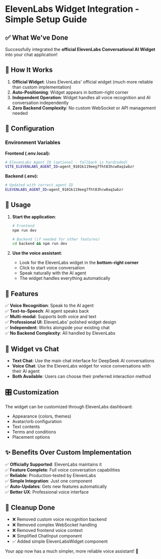 # ElevenLabs Widget Integration - Simple Setup Guide

## ✅ What We've Done

Successfully integrated the **official ElevenLabs Conversational AI Widget** into your chat application!

## 🎯 How It Works

1. **Official Widget**: Uses ElevenLabs' official widget (much more reliable than custom implementation)
2. **Auto-Positioning**: Widget appears in bottom-right corner
3. **Independent Operation**: Widget handles all voice recognition and AI conversation independently
4. **Zero Backend Complexity**: No custom WebSocket or API management needed

## 🔧 Configuration

### Environment Variables

**Frontend (.env.local):**
```bash
# ElevenLabs Agent ID (optional - fallback is hardcoded)
VITE_ELEVENLABS_AGENT_ID=agent_9101k119eeg7fht83hcw0aq1wbzr
```

**Backend (.env):**
```bash
# Updated with correct agent ID
ELEVENLABS_AGENT_ID=agent_9101k119eeg7fht83hcw0aq1wbzr
```

## 🚀 Usage

1. **Start the application**:
   ```bash
   # Frontend
   npm run dev
   
   # Backend (if needed for other features)
   cd backend && npm run dev
   ```

2. **Use the voice assistant**:
   - Look for the ElevenLabs widget in the **bottom-right corner**
   - Click to start voice conversation
   - Speak naturally with the AI agent
   - The widget handles everything automatically

## 🎨 Features

✅ **Voice Recognition**: Speak to the AI agent  
✅ **Text-to-Speech**: AI agent speaks back  
✅ **Multi-modal**: Supports both voice and text  
✅ **Professional UI**: ElevenLabs' polished widget design  
✅ **Independent**: Works alongside your existing chat  
✅ **No Backend Complexity**: All handled by ElevenLabs  

## 🔄 Widget vs Chat

- **Text Chat**: Use the main chat interface for DeepSeek AI conversations
- **Voice Chat**: Use the ElevenLabs widget for voice conversations with their AI agent
- **Both Available**: Users can choose their preferred interaction method

## 🎛️ Customization

The widget can be customized through ElevenLabs dashboard:
- Appearance (colors, themes)
- Avatar/orb configuration
- Text contents
- Terms and conditions
- Placement options

## ✨ Benefits Over Custom Implementation

✅ **Officially Supported**: ElevenLabs maintains it  
✅ **Feature Complete**: Full voice conversation capabilities  
✅ **Reliable**: Production-tested by ElevenLabs  
✅ **Simple Integration**: Just one component  
✅ **Auto-Updates**: Gets new features automatically  
✅ **Better UX**: Professional voice interface  

## 🧹 Cleanup Done

- ❌ Removed custom voice recognition backend
- ❌ Removed complex WebSocket handling  
- ❌ Removed frontend voice context
- ❌ Simplified ChatInput component
- ✅ Added simple ElevenLabsWidget component

Your app now has a much simpler, more reliable voice assistant! 🎉 